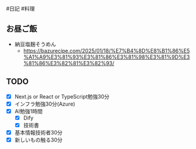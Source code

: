 #日記 #料理 

## お昼ご飯
- 納豆塩麹そうめん
	- https://bazurecipe.com/2025/01/18/%E7%B4%8D%E8%B1%86%E5%A1%A9%E3%81%93%E3%81%86%E3%81%98%E3%81%9D%E3%81%86%E3%82%81%E3%82%93/

## TODO
- [x] Next.js or React or TypeScript勉強30分
- [x] インフラ勉強30分(Azure)
- [x] AI勉強1時間
	- [x] Dify
	- [x] 技術書
- [x] 基本情報技術者30分
- [x] 新しいもの触る30分
